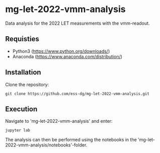 # mg-let-2022-vmm-analysis

Data analysis for the 2022 LET measurements with the vmm-readout.

## Requisties
- Python3 (https://www.python.org/downloads/)
- Anaconda (https://www.anaconda.com/distribution/)

## Installation
Clone the repository:
```
git clone https://github.com/ess-dg/mg-let-2022-vmm-analysis.git
```

## Execution
Navigate to 'mg-let-2022-vmm-analysis' and enter:
```
jupyter lab
```
The analysis can then be performed using the notebooks in the 'mg-let-2022-vmm-analysis/notebooks'-folder.
